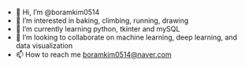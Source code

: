 - 👋 Hi, I’m @boramkim0514
- 👀 I’m interested in baking, climbing, running, drawing
- 🌱 I’m currently learning python, tkinter and mySQL
- 💞️ I’m looking to collaborate on machine learning, deep learning, and data visualization
- 📫 How to reach me boramkim0514@naver.com
<!---
boramkim0514/boramkim0514 is a ✨ special ✨ repository because its `README.md` (this file) appears on your GitHub profile.
You can click the Preview link to take a look at your changes.
--->
